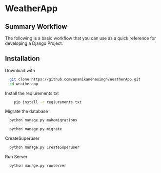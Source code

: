 
# WeatherApp


## Summary Workflow
The following is a basic workflow that you can use as a quick reference for developing a Django Project.

## Installation

Download with 

```bash
  git clone https://github.com/anamikanehasingh/WeatherApp.git
  cd weatherapp
```

Install the reqiurements.txt
```bash
    pip install -r reqiurements.txt
```

Migrate the database

```bash
  python manage.py makemigrations

  python manage.py migrate
```
CreateSuperuser

```bash
  python manage.py CreateSuperuser
```

Run Server
```bash
  python manage.py runserver 
 ``` 

